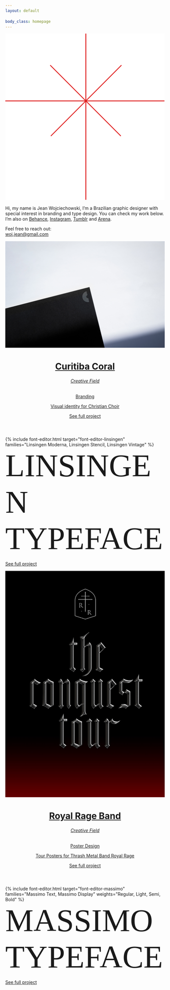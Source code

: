 ```yaml
---
layout: default

body_class: homepage
---
```


<a href="/wip" id="logo" class="homepage-logo">
  <img src="/svgs/logo.svg" alt=""/>
</a>

<div class="viewport">
  <p class="font-size-lead">
    Hi, my name is Jean Wojciechowski, I’m a Brazilian graphic designer with special interest in
    branding and type design.
    You can check my work below. I’m also on
    <a href="{{ site.links.behance }}">Behance</a>,
    <a href="{{ site.links.instagram }}">Instagram</a>,
    <a href="{{ site.links.tumblr }}">Tumblr</a>
    and
    <a href="{{ site.links.arena }}">Arena</a>.
  </p>

  <p class="font-size-lead">
    Feel free to reach out:<br /><a href="mailto:woj.jean@gmail.com">woj.jean@gmail.com</a>
  </p>
</div>

<div class="project-thumb d-flex">
  <div class="w-100 align-self-center">
    <a class="project-thumbnail" href="/curitiba_coral">
      <img src="/images/curitiba.jpg" alt="" />
      <header>
        <h1>Curitiba Coral</h1>
        <div class="d-flex text-uppercase">
          <div class="w-50">
            <h6>Creative Field</h6>
          </div>
          <div class="w-50">
            <p>Branding</p>
            <p>Visual identity for Christian Choir</p>
          </div>
        </div>
        <p class="text-uppercase">See full project</p>
      </header>
    </a>
  </div>
</div>

<article>
  <div>
    {%
      include
      font-editor.html
      target="font-editor-linsingen"
      families="Linsingen Moderna, Linsingen Stencil, Linsingen Vintage"
    %}
    <div
      class="font-editor-preview"
      id="font-editor-linsingen"
      contenteditable
      spellcheck="false"
      style="font-size: 100px; font-weight: normal; font-family: 'Linsingen Moderna';"
    >
      LINSINGEN<br/>TYPEFACE
    </div>
  </div>
  <footer>
    <p class="text-uppercase"><a href="/linsingen">See full project</a></p>
  </footer>
</article>

<div class="project-thumb d-flex">
  <div class="w-100">
    <a class="project-thumbnail project-thumbnail-alt d-flex" href="/royal_rage_band">
      <img src="/images/royal-rage-band.jpg" alt="" />
      <header>
        <h1>Royal Rage Band</h1>
        <div class="d-flex text-uppercase">
          <div class="w-50">
            <h6>Creative Field</h6>
          </div>
          <div class="w-50">
            <p>Poster Design</p>
            <p>Tour Posters for Thrash Metal Band Royal Rage</p>
          </div>
        </div>
        <p class="text-uppercase">See full project</p>
      </header>
    </a>
  </div>
</div>

<article>
  <div>
    {%
      include
      font-editor.html
      target="font-editor-massimo"
      families="Massimo Text, Massimo Display"
      weights="Regular, Light, Semi, Bold"
    %}
    <div
      class="font-editor-preview"
      id="font-editor-massimo"
      contenteditable
      spellcheck="false"
      style="font-size: 100px; font-weight: normal; font-family: 'Massimo Text';"
    >
      MASSIMO<br/>TYPEFACE
    </div>
  </div>
  <footer>
    <p class="text-uppercase"><a href="/massimo">See full project</a></p>
  </footer>
</article>
